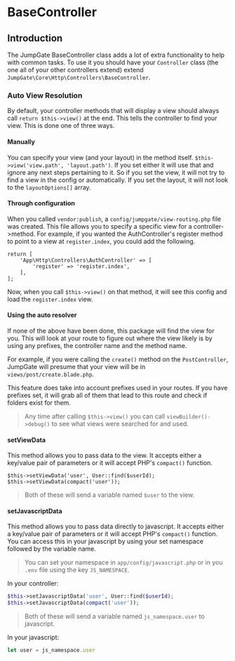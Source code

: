 # BaseController

## Introduction
The JumpGate BaseController class adds a lot of extra functionality to help with common tasks.  To use it you should have 
your `Controller` class (the one all of your other controllers extend) extend `JumpGate\Core\Http\Controllers\BaseController`.

### Auto View Resolution
By default, your controller methods that will display a view should always call `return $this->view()` at the end.  This 
tells the controller to find your view.  This is done one of three ways.

#### Manually
You can specify your view (and your layout) in the method itself.  `$this->view('view.path', 'layout.path')`.  If you set 
either it will use that and ignore any next steps pertaining to it.  So if you set the view, it will not try to find a view 
in the config or automatically.  If you set the layout, it will not look to the `layoutOptions[]` array.

#### Through configuration
When you called `vendor:publish`, a `config/jumpgate/view-routing.php` file was created.  This file allows you to specify a specific 
view for a controller->method.  For example, if you wanted the AuthController's register method to point to a view at 
`register.index`, you could add the following.

```
return [
    'App\Http\Controllers\AuthController' => [
        'register' => 'register.index',
    ],
];
```

Now, when you call `$this->view()` on that method, it will see this config and load the `register.index` view.

#### Using the auto resolver
If none of the above have been done, this package will find the view for you.  This will look at your route to figure out 
where the view likely is by using any prefixes, the controller name and the method name.

For example, if you were calling the `create()` method on the `PostController`, JumpGate will presume that your view will 
be in `views/post/create.blade.php`.

This feature does take into account prefixes used in your routes.  If you have prefixes set, it will grab all of them that 
lead to this route and check if folders exist for them.

> Any time after calling `$this->view()` you can call `viewBuilder()->debug()` to see what views were searched for and used.

#### setViewData
This method allows you to pass data to the view.  It accepts either a key/value pair of parameters or it will accept PHP's 
`compact()` function.

```
$this->setViewData('user', User::find($userId);
$this->setViewData(compact('user'));
```

> Both of these will send a variable named `$user` to the view.

#### setJavascriptData
This method allows you to pass data directly to javascript.  It accepts either a key/value pair of parameters or it will accept PHP's 
`compact()` function.  You can access this in your javascript by using your set namespace followed by the variable name.

> You can set your namespace in `app/config/javascript.php` or in you `.env` file using the key `JS_NAMESPACE`.

In your controller:
```php
$this->setJavascriptData('user', User::find($userId);
$this->setJavascriptData(compact('user'));
```

> Both of these will send a variable named `js_namespace.user` to javascript.

In your javascript:
```javascript
let user = js_namespace.user
````
